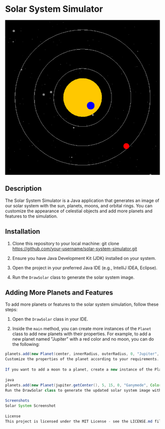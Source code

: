 # Solar System Simulator

![Solar System](solar_system.png)

## Description

The Solar System Simulator is a Java application that generates an image of our solar system with the sun, planets, moons, and orbital rings. You can customize the appearance of celestial objects and add more planets and features to the simulation.

## Installation

1. Clone this repository to your local machine:
git clone https://github.com/your-username/solar-system-simulator.git


2. Ensure you have Java Development Kit (JDK) installed on your system.

3. Open the project in your preferred Java IDE (e.g., IntelliJ IDEA, Eclipse).

4. Run the `DrawSolar` class to generate the solar system image.

## Adding More Planets and Features

To add more planets or features to the solar system simulation, follow these steps:

1. Open the `DrawSolar` class in your IDE.

2. Inside the `main` method, you can create more instances of the `Planet` class to add new planets with their properties. For example, to add a new planet named "Jupiter" with a red color and no moon, you can do the following:

```java
planets.add(new Planet(center, innerRadius, outerRadius, 0, "Jupiter", Color.RED, "", null));
Customize the properties of the planet according to your requirements.

If you want to add a moon to a planet, create a new instance of the Planet class for the moon and specify the planet as the moon's parent. For example, to add a moon named "Ganymede" to Jupiter, you can do the following:

java
planets.add(new Planet(jupiter.getCenter(), 5, 15, 0, "Ganymede", Color.GRAY, "", jupiter));
Run the DrawSolar class to generate the updated solar system image with your new planets and features.

Screenshots
Solar System Screenshot

License
This project is licensed under the MIT License - see the LICENSE.md file for details.
